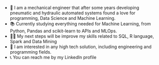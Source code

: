 - 👋 I am a mechanical engineer that after some years developing pneumatic and hydraulic automated systems found a love for programming, Data Science and Machine Learning.
- 📚 Currently studying everything needed for Machine Learning, from Python, Pandas and scikit-learn to APIs and MLOps.
- 🏃‍♂️ My next steps will be improve my skills related to SQL, R language, Spark and Data Mining
- 👀 I am interested in any high tech solution, including engineering and programming fields.
- 📞 You can reach me by my LinkedIn profile

